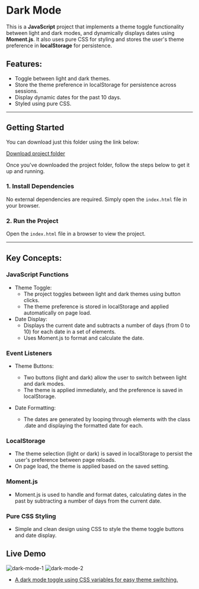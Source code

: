 # Dark Mode

This is a **JavaScript** project that implements a theme toggle functionality between light and dark modes, and dynamically displays dates using **Moment.js**. It also uses pure CSS for styling and stores the user's theme preference in **localStorage** for persistence.

## Features:
- Toggle between light and dark themes.
- Store the theme preference in localStorage for persistence across sessions.
- Display dynamic dates for the past 10 days.
- Styled using pure CSS.

---

## Getting Started

You can download just this folder using the link below:

[Download project folder](https://downgit.github.io/#/home?url=https://github.com/armandomzn/javascript-components/tree/main/dark_mode)

Once you've downloaded the project folder, follow the steps below to get it up and running.

### 1. Install Dependencies
No external dependencies are required. Simply open the `index.html` file in your browser.

### 2. Run the Project
Open the `index.html` file in a browser to view the project.

---

## Key Concepts:

### JavaScript Functions
  - Theme Toggle:
    - The project toggles between light and dark themes using button clicks.
    - The theme preference is stored in localStorage and applied automatically on page load.
  - Date Display:
    - Displays the current date and subtracts a number of days (from 0 to 10) for each date in a set of elements.
    - Uses Moment.js to format and calculate the date.

### Event Listeners
  - Theme Buttons:
    - Two buttons (light and dark) allow the user to switch between light and dark modes.
    - The theme is applied immediately, and the preference is saved in localStorage.

  - Date Formatting:
    - The dates are generated by looping through elements with the class .date and displaying the formatted date for each.

### LocalStorage
- The theme selection (light or dark) is saved in localStorage to persist the user's preference between page reloads.
- On page load, the theme is applied based on the saved setting.

### Moment.js
- Moment.js is used to handle and format dates, calculating dates in the past by subtracting a number of days from the current date.

### Pure CSS Styling
- Simple and clean design using CSS to style the theme toggle buttons and date display.

## Live Demo
![dark-mode-1](https://github.com/user-attachments/assets/73417d5b-17d9-4c13-bbb5-29cc58a6bee1)
![dark-mode-2](https://github.com/user-attachments/assets/42d33ab0-1ad4-4ea8-99df-4db858c1b1c3)
- [A dark mode toggle using CSS variables for easy theme switching.](https://relaxed-gumdrop-88c9b6.netlify.app/)
